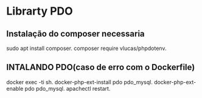 # Librarty PDO


## Instalação do composer necessaria

sudo apt install composer.
composer require vlucas/phpdotenv.


## INTALANDO PDO(caso de erro com o Dockerfile)

docker exec -ti <your-php-container> sh.
docker-php-ext-install pdo pdo_mysql.
docker-php-ext-enable pdo pdo_mysql.
apachectl restart.
